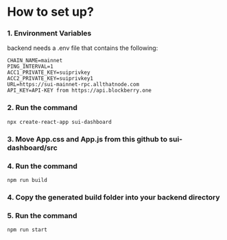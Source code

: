 # How to set up?

### 1. Environment Variables
backend needs a .env file that contains the following:

```
CHAIN_NAME=mainnet
PING_INTERVAL=1
ACC1_PRIVATE_KEY=suiprivkey
ACC2_PRIVATE_KEY=suiprivkey1
URL=https://sui-mainnet-rpc.allthatnode.com
API_KEY=API-KEY from https://api.blockberry.one
```

### 2. Run the command

```
npx create-react-app sui-dashboard
```

### 3. Move App.css and App.js from this github to sui-dashboard/src

### 4. Run the command

```
npm run build
```

### 4. Copy the generated build folder into your backend directory

### 5. Run the command

```
npm run start
```
